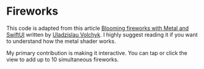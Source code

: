 # Fireworks

This code is adapted from this article [Blooming fireworks with Metal and SwiftUI](https://uvolchyk.medium.com/blooming-fireworks-with-metal-and-swiftui-6550cef997e2) written by [Uladzislau Volchyk](https://uvolchyk.medium.com). I highly suggest reading it if you want to understand how the metal shader works.

My primary contribution is making it interactive. You can tap or click the view to add up to 10 simultaneous fireworks.


